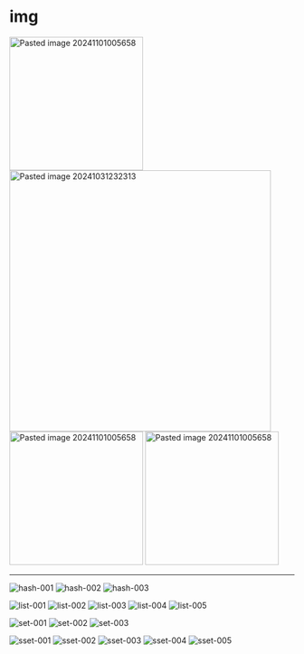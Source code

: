 # img

<img width="236" alt="Pasted image 20241101005658" src="https://github.com/user-attachments/assets/f213a536-2074-4012-8b70-e8d3bb74a65b">
<img width="462" alt="Pasted image 20241031232313" src="https://github.com/user-attachments/assets/b1f155ea-40f6-4fbb-8a1b-dda3a8b19008">
<img width="236" alt="Pasted image 20241101005658" src="https://github.com/user-attachments/assets/13d66da0-9f33-4025-ae70-221cb63b9026">
<img width="236" alt="Pasted image 20241101005658" src="https://github.com/user-attachments/assets/823fbaea-e935-484e-b53a-d11e773a27d6">

---

![hash-001](https://github.com/user-attachments/assets/b0e35bd8-271c-4740-ae5d-3d04da1248f4)
![hash-002](https://github.com/user-attachments/assets/1cf4bdb7-fb15-4fcc-a532-8efa4feac795)
![hash-003](https://github.com/user-attachments/assets/265487f6-acac-4c50-8cc6-c8195f67865d)

![list-001](https://github.com/user-attachments/assets/b8d580df-db0f-4439-be71-6ffc976a7991)
![list-002](https://github.com/user-attachments/assets/e2ff5147-e5bb-4d06-b61b-1ddad9d2880f)
![list-003](https://github.com/user-attachments/assets/ba8a6f7c-ad2b-4171-a82e-3469ed4d881e)
![list-004](https://github.com/user-attachments/assets/eaf901ad-553b-4ebf-942c-784c75d7ed2a)
![list-005](https://github.com/user-attachments/assets/410492a5-8e02-4d1c-b088-607da9f4c8a5)

![set-001](https://github.com/user-attachments/assets/88d1e7b0-1201-40d8-8735-62108f2048a5)
![set-002](https://github.com/user-attachments/assets/0e18264b-36c6-49dd-a00c-07bd5fb7f577)
![set-003](https://github.com/user-attachments/assets/70b604ef-21c8-42b1-87f0-6ddbac87378c)

![sset-001](https://github.com/user-attachments/assets/c7450867-0f11-4b54-a6da-60296a0eab2c)
![sset-002](https://github.com/user-attachments/assets/3e8785c1-0766-4474-9834-f87d5b78ae76)
![sset-003](https://github.com/user-attachments/assets/ac44bace-c6c3-49d3-a402-5db47a656a0c)
![sset-004](https://github.com/user-attachments/assets/6c4628d7-ec8c-439d-b146-23554a54f3b6)
![sset-005](https://github.com/user-attachments/assets/d35c559e-4aef-4901-bddd-1450ded6273a)





















